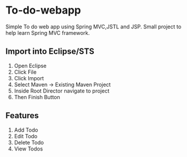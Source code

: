 # To-do-webapp
Simple To do web app using Spring MVC,JSTL and JSP. Small project to help learn Spring MVC framework.

## Import into Eclipse/STS

1. Open Eclipse
2. Click File
3. Click Import 
4. Select Maven -> Existing Maven Project
5. Inside Root Director navigate to project
6. Then Finish Button

## Features
1. Add Todo
2. Edit Todo
3. Delete Todo
4. View Todos

